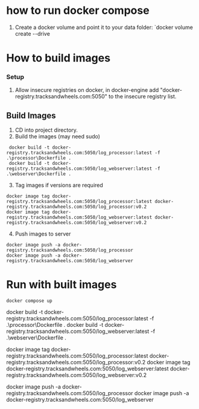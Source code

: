# how to run docker compose

1. Create a docker volume and point it to your data folder: `docker volume create --drive


# How to build images

### Setup
1. Allow insecure registries on docker, in docker-engine add "docker-registry.tracksandwheels.com:5050" to the insecure registry list.

## Build Images
1. CD into project directory.
2. Build the images (may need sudo)
```
 docker build -t docker-registry.tracksandwheels.com:5050/log_processor:latest -f .\processor\Dockerfile .
 docker build -t docker-registry.tracksandwheels.com:5050/log_webserver:latest -f .\webserver\Dockerfile .
```
3. Tag images if versions are required
```
docker image tag docker-registry.tracksandwheels.com:5050/log_processor:latest docker-registry.tracksandwheels.com:5050/log_processor:v0.2
docker image tag docker-registry.tracksandwheels.com:5050/log_webserver:latest docker-registry.tracksandwheels.com:5050/log_webserver:v0.2
``` 
4. Push images to server 
```
docker image push -a docker-registry.tracksandwheels.com:5050/log_processor
docker image push -a docker-registry.tracksandwheels.com:5050/log_webserver
```

# Run with built images
`docker compose up`


docker build -t docker-registry.tracksandwheels.com:5050/log_processor:latest -f .\processor\Dockerfile .
docker build -t docker-registry.tracksandwheels.com:5050/log_webserver:latest -f .\webserver\Dockerfile .
 
docker image tag docker-registry.tracksandwheels.com:5050/log_processor:latest docker-registry.tracksandwheels.com:5050/log_processor:v0.2
docker image tag docker-registry.tracksandwheels.com:5050/log_webserver:latest docker-registry.tracksandwheels.com:5050/log_webserver:v0.2

docker image push -a docker-registry.tracksandwheels.com:5050/log_processor
docker image push -a docker-registry.tracksandwheels.com:5050/log_webserver
